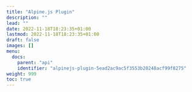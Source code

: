 ```yaml
---
title: "Alpine.js Plugin"
description: ""
lead: ""
date: 2022-11-18T18:23:35+01:00
lastmod: 2022-11-18T18:23:35+01:00
draft: false
images: []
menu:
  docs:
    parent: "api"
    identifier: "alpinejs-plugin-5ead2ac9ac5f3553b20248acf99f8275"
weight: 999
toc: true
---
```

